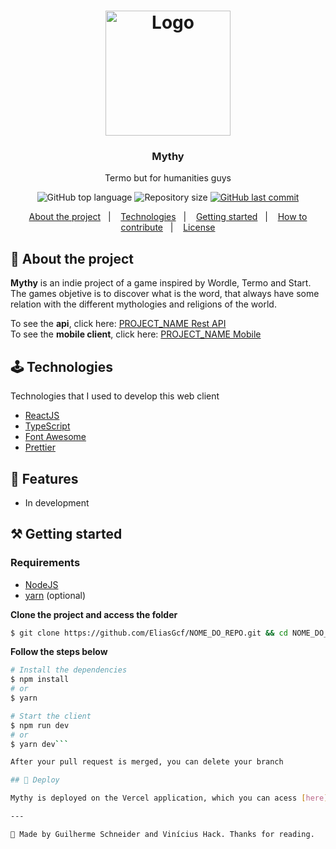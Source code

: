 <h1 align="center">
	<img alt="Logo" src="https://i.imgur.com/6wuww3b.png" width="200px" />
</h1>

<h3 align="center">
  Mythy
</h3>

<p align="center">Termo but for humanities guys</p>

<p align="center">
  <img alt="GitHub top language" src="https://img.shields.io/github/languages/top/theguidev/mythy?color=%23ff6666&style=for-the-badge">
  
  <img alt="Repository size" src="https://img.shields.io/github/repo-size/theguidev/mythy?color=%23FF6666&style=for-the-badge">
  
  <a href="https://github.com/ViniciusHack/worldtrip/commits/master">
    <img alt="GitHub last commit" src="https://img.shields.io/github/last-commit/theguidev/mythy?color=FF6666&style=for-the-badge">
  </a>
</p>

<p align="center">
  <a href="#-about-the-project">About the project</a>&nbsp;&nbsp;&nbsp;|&nbsp;&nbsp;&nbsp;
  <a href="#-technologies">Technologies</a>&nbsp;&nbsp;&nbsp;|&nbsp;&nbsp;&nbsp;
  <a href="#-getting-started">Getting started</a>&nbsp;&nbsp;&nbsp;|&nbsp;&nbsp;&nbsp;
  <a href="#-how-to-contribute">How to contribute</a>&nbsp;&nbsp;&nbsp;|&nbsp;&nbsp;&nbsp;
  <a href="#-license">License</a>
</p>

## 🔰  About the project

**Mythy** is an indie project of a game inspired by Wordle, Termo and Start. 
The games objetive is to discover what is the word, that always have some relation
with the different mythologies and religions of the world.

To see the **api**, click here: [PROJECT_NAME Rest API](https://github/eliasgcf/readme-template)</br>
To see the **mobile client**, click here: [PROJECT_NAME Mobile](https://github/eliasgcf/readme-template)

## 🕹️ Technologies

Technologies that I used to develop this web client

- [ReactJS](https://reactjs.org/)
- [TypeScript](https://www.typescriptlang.org/)
- [Font Awesome](https://www.fontawesome.com/) 
- [Prettier](https://prettier.io/)

## 🎯 Features

- In development

## ⚒️ Getting started

### Requirements

- [NodeJS](https://nodejs.org/en/)
- [yarn](https://classic.yarnpkg.com/lang/en/docs/install/) (optional)

**Clone the project and access the folder**

```bash
$ git clone https://github.com/EliasGcf/NOME_DO_REPO.git && cd NOME_DO_REPO
```

**Follow the steps below**

```bash
# Install the dependencies
$ npm install
# or
$ yarn

# Start the client
$ npm run dev
# or
$ yarn dev```

After your pull request is merged, you can delete your branch

## 🔮 Deploy

Mythy is deployed on the Vercel application, which you can acess [here](https://mythy.vercel.app/)

---

🎍 Made by Guilherme Schneider and Vinícius Hack. Thanks for reading.




